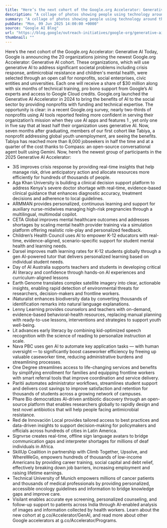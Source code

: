 ```yaml
---
title: "Here’s the next cohort of the Google.org Accelerator: Generative AI"
description: "A collage of photos showing people using technology around the world, on a white background"
summary: "A collage of photos showing people using technology around the world, on a white background"
pubDate: "Mon, 09 Jun 2025 14:00:00 +0000"
source: "Google AI Blog"
url: "https://blog.google/outreach-initiatives/google-org/generative-ai-accelerator-cohort-2025/"
thumbnail: ""
---
```


Here’s the next cohort of the Google.org Accelerator: Generative AI
Today, Google is announcing the 20 organizations joining the newest Google.org Accelerator: Generative AI cohort. These organizations, which will use generative AI to address significant societal problems including crisis response, antimicrobial resistance and children's mental health, were selected through an open call for nonprofits, social enterprises, civic entities and universities. Each one will receive a share of $30 million along with six months of technical training, pro bono support from Google’s AI experts and access to Google Cloud credits.
Google.org launched the Generative AI Accelerator in 2024 to bring the benefits of AI to the social sector by providing nonprofits with funding and technical expertise. The opportunity is clear: in a recent Google.org survey, nearly two-thirds of nonprofits using AI tools reported feeling more confident in serving their organization’s mission when they use AI apps and features 1 , yet only one in five say that at least half their organization uses generative AI. Now, seven months after graduating, members of our first cohort like Tabiya, a nonprofit addressing global youth unemployment, are seeing the benefits. Tabiya has reached more than 8,000 jobseekers in half the time and at a quarter of the cost thanks to Compass: an open-source conversational agent built using Gemini.
Now, here’s the newest group of participants in the 2025 Generative AI Accelerator:
- 3iS improves crisis response by providing real-time insights that help manage risk, drive anticipatory action and allocate resources more efficiently for hundreds of thousands of people.
- Aga Khan University is building a clinical decision support platform to address Kenya's severe doctor shortage with real-time, evidence-based clinical guidance that enhances diagnostic accuracy, treatment decisions and adherence to local guidelines.
- ARMMAN provides personalized, continuous learning and support for auxiliary nurse-midwives managing high-risk pregnancies through a multilingual, multimodal copilot.
- CETA Global improves mental healthcare outcomes and addresses shortages by scaling mental health provider training via a simulation platform offering realistic role-play and personalized feedback.
- Children’s Health Council uses AI to empower K-12 educators with real-time, evidence-aligned, scenario-specific support for student mental health and learning needs.
- Darsel improves math learning rates for K-12 students globally through a gen AI-powered tutor that delivers personalized learning based on individual student needs.
- Day of AI Australia supports teachers and students in developing critical AI literacy and confidence through hands-on AI experiences and curriculum-aligned lessons
- Earth Genome translates complex satellite imagery into clear, actionable insights, enabling rapid detection of environmental threats for researchers, decision-makers and frontline workers.
- iNaturalist enhances biodiversity data by converting thousands of identification remarks into natural language explanations.
- Lenny Learning provides counselors and teachers with on-demand, evidence-based behavioral-health resources, replacing manual planning with ready-to-use lessons, interventions and strategies to support youth well-being.
- Lit advances early literacy by combining kid-optimized speech recognition with the science of reading to personalize instruction at scale.
- Nava PBC uses gen AI to automate key application tasks — with human oversight — to significantly boost caseworker efficiency by freeing up valuable caseworker time, reducing administrative burdens and streamlining processes.
- One Degree streamlines access to life-changing services and benefits by simplifying enrollment for families and equipping frontline workers with smart referral tools that improve coordination and service delivery.
- Paritii automates administrator workflows, streamlines student support and delivers cost savings to improve satisfaction and retention for thousands of students across a growing network of campuses.
- Phare Bio democratizes AI-driven antibiotic discovery through an open-source platform that enables researchers globally to rapidly design and test novel antibiotics that will help people facing antimicrobial resistance.
- Red de Innovación Local provides tailored access to best practices and data-driven insights to support decision-making for policymakers and officials across hundreds of cities in Latin America.
- Signvrse creates real-time, offline sign language avatars to bridge communication gaps and interpreter shortages for millions of deaf individuals in Africa.
- SkillUp Coalition in partnership with Climb Together, Upsolve, and WhereWeGo, empowers hundreds of thousands of low-income Americans by providing career training, social capital and debt relief, effectively breaking down job barriers, increasing employment and raising lifetime earnings.
- Technical University of Munich empowers millions of cancer patients and thousands of medical professionals by providing personalized, accessible oncology guidelines and information to bridge knowledge gaps and improve care.
- Visilant enables accurate eye screening, personalized counseling, and follow-up support to patients across India through AI-enabled analysis of images and information collected by health workers.
Learn about the new cohort at g.co/Accelerator/GenAI, and read more about other Google accelerators at g.co/Accelerator/Programs.